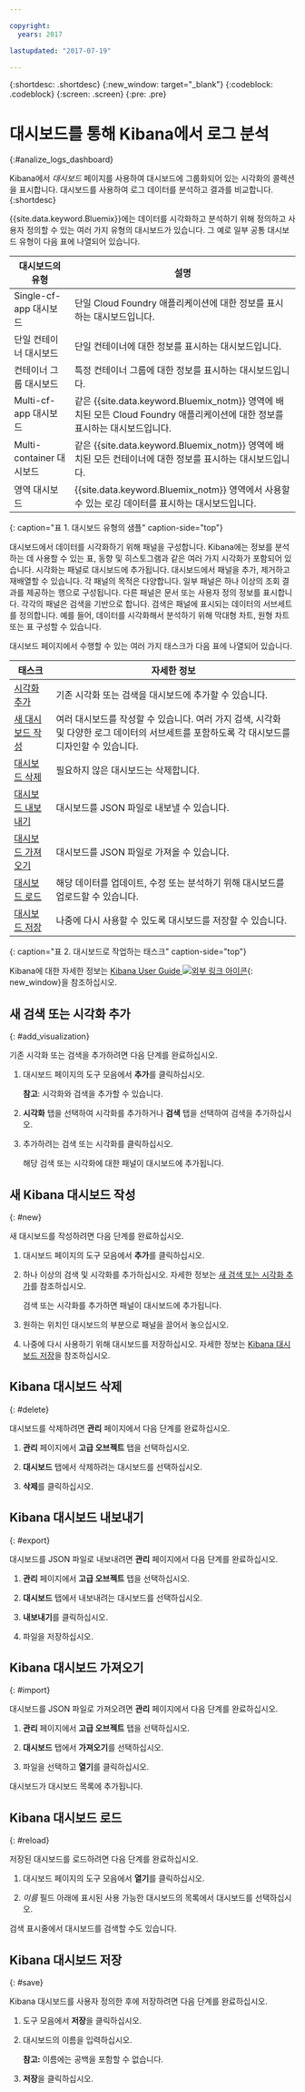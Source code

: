 ```yaml
---

copyright:
  years: 2017

lastupdated: "2017-07-19"

---
```



{:shortdesc: .shortdesc}
{:new_window: target="_blank"}
{:codeblock: .codeblock}
{:screen: .screen}
{:pre: .pre}

# 대시보드를 통해 Kibana에서 로그 분석
{:#analize_logs_dashboard}

Kibana에서 *대시보드* 페이지를 사용하여 대시보드에 그룹화되어 있는 시각화의 콜렉션을 표시합니다. 대시보드를 사용하여 로그 데이터를 분석하고 결과를 비교합니다.
{:shortdesc}

{{site.data.keyword.Bluemix}}에는 데이터를 시각화하고 분석하기 위해 정의하고 사용자 정의할 수 있는 여러 가지 유형의 대시보드가 있습니다. 그 예로 일부 공통 대시보드 유형이 다음 표에 나열되어 있습니다.

| 대시보드의 유형   | 설명        |
|-------------------|-------------|
| Single-cf-app 대시보드 | 단일 Cloud Foundry 애플리케이션에 대한 정보를 표시하는 대시보드입니다.|
| 단일 컨테이너 대시보드 | 단일 컨테이너에 대한 정보를 표시하는 대시보드입니다.|
| 컨테이너 그룹 대시보드 | 특정 컨테이너 그룹에 대한 정보를 표시하는 대시보드입니다.|
| Multi-cf-app 대시보드 | 같은 {{site.data.keyword.Bluemix_notm}} 영역에 배치된 모든 Cloud Foundry 애플리케이션에 대한 정보를 표시하는 대시보드입니다.| 
| Multi-container 대시보드 | 같은 {{site.data.keyword.Bluemix_notm}} 영역에 배치된 모든 컨테이너에 대한 정보를 표시하는 대시보드입니다.|
| 영역 대시보드 | {{site.data.keyword.Bluemix_notm}} 영역에서 사용할 수 있는 로깅 데이터를 표시하는 대시보드입니다.| 
{: caption="표 1. 대시보드 유형의 샘플" caption-side="top"}

대시보드에서 데이터를 시각화하기 위해 패널을 구성합니다. Kibana에는 정보를 분석하는 데 사용할 수 있는 표, 동향 및 히스토그램과 같은 여러 가지 시각화가 포함되어 있습니다. 시각화는 패널로 대시보드에 추가됩니다. 대시보드에서 패널을 추가, 제거하고 재배열할 수 있습니다. 각 패널의 목적은 다양합니다. 일부 패널은 하나 이상의 조회 결과를 제공하는 행으로 구성됩니다. 다른 패널은 문서 또는 사용자 정의 정보를 표시합니다. 각각의 패널은 검색을 기반으로 합니다. 검색은 패널에 표시되는 데이터의 서브세트를 정의합니다. 예를 들어, 데이터를 시각화해서 분석하기 위해 막대형 차트, 원형 차트 또는 표 구성할 수 있습니다.  

대시보드 페이지에서 수행할 수 있는 여러 가지 태스크가 다음 표에 나열되어 있습니다.

| 태스크 | 자세한 정보 |
|------|------------------|
| [시각화 추가](/docs/services/CloudLogAnalysis/kibana/analize_logs_dashboard.html#add_visualization) | 기존 시각화 또는 검색을 대시보드에 추가할 수 있습니다. |
| [새 대시보드 작성](/docs/services/CloudLogAnalysis/kibana/analize_logs_dashboard.html#new) | 여러 대시보드를 작성할 수 있습니다. 여러 가지 검색, 시각화 및 다양한 로그 데이터의 서브세트를 포함하도록 각 대시보드를 디자인할 수 있습니다. |
| [대시보드 삭제](/docs/services/CloudLogAnalysis/kibana/analize_logs_dashboard.html#delete) | 필요하지 않은 대시보드는 삭제합니다. |
| [대시보드 내보내기](/docs/services/CloudLogAnalysis/kibana/analize_logs_dashboard.html#export) | 대시보드를 JSON 파일로 내보낼 수 있습니다.|
| [대시보드 가져오기](/docs/services/CloudLogAnalysis/kibana/analize_logs_dashboard.html#import) | 대시보드를 JSON 파일로 가져올 수 있습니다.|
| [대시보드 로드](/docs/services/CloudLogAnalysis/kibana/analize_logs_dashboard.html#reload) | 해당 데이터를 업데이트, 수정 또는 분석하기 위해 대시보드를 업로드할 수 있습니다. |
| [대시보드 저장](/docs/services/CloudLogAnalysis/kibana/analize_logs_dashboard.html#save) | 나중에 다시 사용할 수 있도록 대시보드를 저장할 수 있습니다.|
{: caption="표 2. 대시보드로 작업하는 태스크" caption-side="top"}

Kibana에 대한 자세한 정보는 [Kibana User Guide ![외부 링크 아이콘](../../../icons/launch-glyph.svg "외부 링크 아이콘")](https://www.elastic.co/guide/en/kibana/5.1/index.html "외부 링크 아이콘"){: new_window}을 참조하십시오.


## 새 검색 또는 시각화 추가
{: #add_visualization}

기존 시각화 또는 검색을 추가하려면 다음 단계를 완료하십시오.

1. 대시보드 페이지의 도구 모음에서 **추가**를 클릭하십시오. 

    **참고**: 시각화와 검색을 추가할 수 있습니다. 

2. **시각화** 탭을 선택하여 시각화를 추가하거나 **검색** 탭을 선택하여 검색을 추가하십시오.

3. 추가하려는 검색 또는 시각화를 클릭하십시오.

    해당 검색 또는 시각화에 대한 패널이 대시보드에 추가됩니다.

	
## 새 Kibana 대시보드 작성
{: #new}

새 대시보드를 작성하려면 다음 단계를 완료하십시오.

1. 대시보드 페이지의 도구 모음에서 **추가**를 클릭하십시오. 

2. 하나 이상의 검색 및 시각화를 추가하십시오. 자세한 정보는 [새 검색 또는 시각화 추가](/docs/services/CloudLogAnalysis/kibana/analize_logs_dashboard.html#add_visualization)를 참조하십시오.

    검색 또는 시각화를 추가하면 패널이 대시보드에 추가됩니다.

3. 원하는 위치인 대시보드의 부분으로 패널을 끌어서 놓으십시오.
 
4. 나중에 다시 사용하기 위해 대시보드를 저장하십시오. 자세한 정보는 [Kibana 대시보드 저장](/docs/services/CloudLogAnalysis/kibana/analize_logs_dashboard.html#save)을 참조하십시오.


## Kibana 대시보드 삭제
{: #delete}

대시보드를 삭제하려면 **관리** 페이지에서 다음 단계를 완료하십시오.

1. **관리** 페이지에서 **고급 오브젝트** 탭을 선택하십시오.

2. **대시보드** 탭에서 삭제하려는 대시보드를 선택하십시오. 

3. **삭제**를 클릭하십시오.

## Kibana 대시보드 내보내기
{: #export}

대시보드를 JSON 파일로 내보내려면 **관리** 페이지에서 다음 단계를 완료하십시오.

1. **관리** 페이지에서 **고급 오브젝트** 탭을 선택하십시오.

2. **대시보드** 탭에서 내보내려는 대시보드를 선택하십시오. 

3. **내보내기**를 클릭하십시오. 

4. 파일을 저장하십시오.

## Kibana 대시보드 가져오기
{: #import}

대시보드를 JSON 파일로 가져오려면 **관리** 페이지에서 다음 단계를 완료하십시오.

1. **관리** 페이지에서 **고급 오브젝트** 탭을 선택하십시오.

2. **대시보드** 탭에서 **가져오기**를 선택하십시오.

3. 파일을 선택하고 **열기**를 클릭하십시오. 

대시보드가 대시보드 목록에 추가됩니다.

## Kibana 대시보드 로드
{: #reload}

저장된 대시보드를 로드하려면 다음 단계를 완료하십시오.

1. 대시보드 페이지의 도구 모음에서 **열기**를 클릭하십시오.

2. *이름* 필드 아래에 표시된 사용 가능한 대시보드의 목록에서 대시보드를 선택하십시오.

검색 표시줄에서 대시보드를 검색할 수도 있습니다.

## Kibana 대시보드 저장
{: #save}

Kibana 대시보드를 사용자 정의한 후에 저장하려면 다음 단계를 완료하십시오. 

1. 도구 모음에서 **저장**을 클릭하십시오.

2. 대시보드의 이름을 입력하십시오.

    **참고:** 이름에는 공백을 포함할 수 없습니다. 

3. **저장**을 클릭하십시오.




